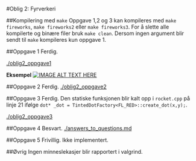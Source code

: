 #Oblig 2: Fyrverkeri

##Kompilering med `make`
Oppgave 1,2 og 3 kan kompileres med `make fireworks`, `make fireworks2` eller `make fireworks3`. For å slette alle kompilerte og binære filer bruk `make clean`. Dersom ingen argument blir sendt til `make` kompileres kun oppgave 1. 

##Oppgave 1
Ferdig. 

[./oblig2_oppgave1](./oblig2_oppgave1)

**Eksempel**
[![IMAGE ALT TEXT HERE](http://img.youtube.com/vi/7vy-m6He2AQ/0.jpg)](http://www.youtube.com/watch?v=7vy-m6He2AQ)

##Oppgave 2
Ferdig. 
[./oblig2_oppgave2](./oblig2_oppgave2)

##Oppgave 3
Ferdig. 
Den statiske funksjonen blir kalt opp i `rocket.cpp` på linje 21 ifølge `dot* _dot = TintedDotFactory<FL_RED>::create_dot(x,y);`.

[./oblig2_oppgave3](./oblig2_oppgave3)

##Oppgave 4
Besvart. 
[./answers_to_questions.md](./answers_to_questions.md)

##Oppgave 5
Frivillig. Ikke implementert. 

##Øvrig
Ingen minneslekasjer blir rapportert i valgrind.
